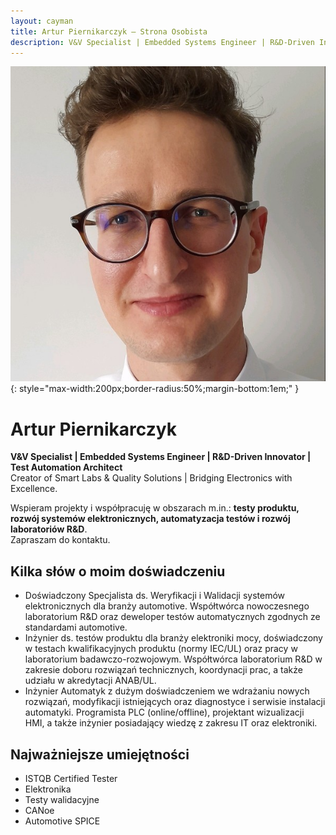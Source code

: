 ```yaml
---
layout: cayman
title: Artur Piernikarczyk – Strona Osobista
description: V&V Specialist | Embedded Systems Engineer | R&D-Driven Innovator | Test Automation Architect | Creator of Smart Labs & Quality Solutions
---
```


![Profilowe Artur Piernikarczyk](/assets/img/profilowe.jfif){: style="max-width:200px;border-radius:50%;margin-bottom:1em;" }

# Artur Piernikarczyk

**V&V Specialist | Embedded Systems Engineer | R&D-Driven Innovator | Test Automation Architect**  
Creator of Smart Labs & Quality Solutions | Bridging Electronics with Excellence.

Wspieram projekty i współpracuję w obszarach m.in.: **testy produktu, rozwój systemów elektronicznych, automatyzacja testów i rozwój laboratoriów R&D**.  
Zapraszam do kontaktu.

## Kilka słów o moim doświadczeniu

- Doświadczony Specjalista ds. Weryfikacji i Walidacji systemów elektronicznych dla branży automotive. Współtwórca nowoczesnego laboratorium R&D oraz deweloper testów automatycznych zgodnych ze standardami automotive.
- Inżynier ds. testów produktu dla branży elektroniki mocy, doświadczony w testach kwalifikacyjnych produktu (normy IEC/UL) oraz pracy w laboratorium badawczo-rozwojowym. Współtwórca laboratorium R&D w zakresie doboru rozwiązań technicznych, koordynacji prac, a także udziału w akredytacji ANAB/UL.
- Inżynier Automatyk z dużym doświadczeniem we wdrażaniu nowych rozwiązań, modyfikacji istniejących oraz diagnostyce i serwisie instalacji automatyki. Programista PLC (online/offline), projektant wizualizacji HMI, a także inżynier posiadający wiedzę z zakresu IT oraz elektroniki.

## Najważniejsze umiejętności

- ISTQB Certified Tester
- Elektronika
- Testy walidacyjne
- CANoe
- Automotive SPICE
